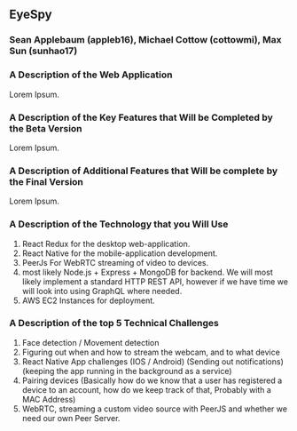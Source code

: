 ## EyeSpy

### Sean Applebaum (appleb16), Michael Cottow (cottowmi), Max Sun (sunhao17)

### A Description of the Web Application

Lorem Ipsum.

### A Description of the Key Features that Will be Completed by the Beta Version

Lorem Ipsum.

### A Description of Additional Features that Will be complete by the Final Version

Lorem Ipsum.

### A Description of the Technology that you Will Use

1. React Redux for the desktop web-application.
1. React Native for the mobile-application development.
1. PeerJs For WebRTC streaming of video to devices.
1. most likely Node.js + Express + MongoDB for backend. We will most likely implement a standard HTTP REST API, however if we have time we will look into using GraphQL where needed. 
1. AWS EC2 Instances for deployment.

### A Description of the top 5 Technical Challenges

1. Face detection / Movement detection
1. Figuring out when and how to stream the webcam, and to what device
1. React Native App challenges (IOS / Android) (Sending out notifications) (keeping the app running in the background as a service)
1. Pairing devices (Basically how do we know that a user has registered a device to an account, how do we keep track of that, Probably with a MAC Address)
1. WebRTC, streaming a custom video source with PeerJS and whether we need our own Peer Server.
